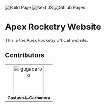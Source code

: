 ![Build Page](https://github.com/Apex-Rocketry/apexrocketry.space/actions/workflows/nextjs.yml/badge.svg)
![Next JS](https://img.shields.io/badge/Next-black?style=plastic&logo=next.js&logoColor=white)
![Github Pages](https://img.shields.io/badge/github%20pages-121013?style=for-the-badge&logo=github&logoColor=white)

# Apex Rocketry Website

This is the Apex Rocketry official website.

## Contributors

<!-- readme: contributors -start -->
<table>
 <tbody>
  <tr>
            <td align="center">
                <a href="https://github.com/gugacarbo">
                    <img src="https://avatars.githubusercontent.com/u/33656915?v=4" width="100;" alt="gugacarbo"/>
                    <br />
                    <sub><b>Gustavo L. Carbonera</b></sub>
                </a>
            </td>
  </tr>
 <tbody>
</table>
<!-- readme: contributors -end -->